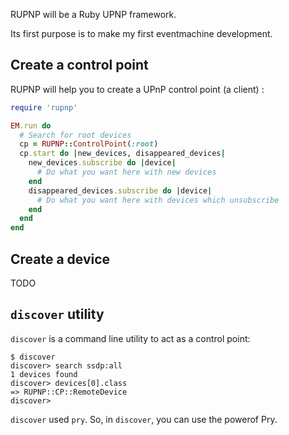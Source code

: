 RUPNP will be a Ruby UPNP framework.

Its first purpose is to make my first eventmachine development.

## Create a control point
RUPNP will help you to create a UPnP control point (a client) :
```ruby
require 'rupnp'

EM.run do
  # Search for root devices
  cp = RUPNP::ControlPoint(:root)
  cp.start do |new_devices, disappeared_devices|
    new_devices.subscribe do |device|
      # Do what you want here with new devices
    end
    disappeared_devices.subscribe do |device|
      # Do what you want here with devices which unsubscribe
    end
  end
end
```
## Create a device
TODO

## `discover` utility
`discover` is a command line utility to act as a control point:
```
$ discover
discover> search ssdp:all
1 devices found
discover> devices[0].class
=> RUPNP::CP::RemoteDevice
discover>
```

`discover` used `pry`. So, in `discover`, you can use the powerof Pry.